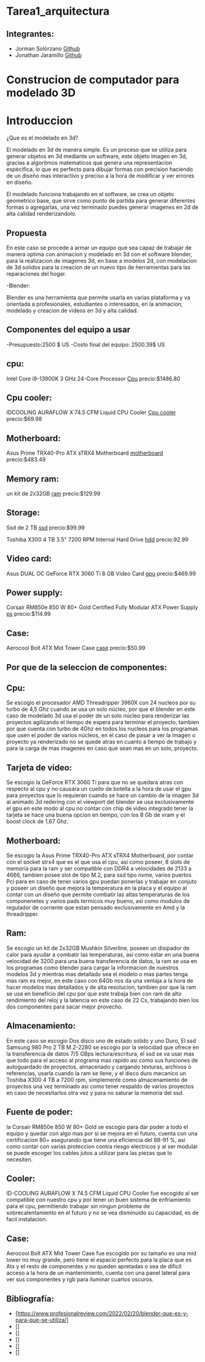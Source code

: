 # Tarea1_arquitectura

## Integrantes:

 - Jorman Solórzano [Github](https://github.com/Jasl00)
 - Jonathan Jaramillo [Github](https://github.com/jonathan-092)
 
 # Construcion de computador para modelado 3D
 
 # Introduccion 
 
 ¿Que es el modelado en 3d?
 
 El modelado en 3d de manera simple. Es un proceso que se utiliza para generar objetos en 3d mediante un software, este objeto imagen en 3d, gracias a algoritmos matematicos que genera una representacion especifica, lo que es perfecto para dibujar formas con precision haciendo de un diseño mas interactivo y preciso a la hora de modificar y ver errores en diseño.

 El modelado funciona trabajando en el software, se crea un objeto geometrico base, que sirve como punto de partida para generar diferentes formas o agregarlas, una vez terminado puedes generar imagenes en 2d de alta calidad renderizandolo. 
 
 ## Propuesta 
 
 En este caso se procede a armar un equipo que sea capaz de trabajar de manera optima con animacion y modelado en 3d con el software blender, para la realizacion de imagenes 3d, en base a modelos 2d, con modelacion de 3d solidos para la creacion de un nuevo tipo de herramientas para las reparaciones del hogar.
 
 -Blender:
 
 Blender es una herramienta que permite usarla en varias plataforma y va orientada a profesionales, estudiantes o interesados, en la animacion, modelado y creacion de videos en 3d y alta calidad.
 
 ## Componentes del equipo a usar
 
 -Presupuesto:2500 $ US
 -Costo final del equipo: 2500.39$ US
 
 ## cpu:
 
 Intel Core i9-13900K 3 GHz 24-Core Processor [Cpu](https://www.newegg.com/amd-ryzen-threadripper-3960x/p/N82E16819113619?Description=amd%20threadripper%203960x&cm_re=amd_threadripper%203960x-_-19-113-619-_-Product)
 precio:$1486.80
 
 ## Cpu cooler:
  IDCOOLING AURAFLOW X 74.5 CFM Liquid CPU Cooler [Cpu cooler](https://www.amazon.com/dp/B084GKZVBX?tag=pcpapi-20&linkCode=ogi&th=1&psc=1)
  precio:$69.98
  
 ##  Motherboard:
  Asus Prime TRX40-Pro ATX sTRX4 Motherboard [motherboard](https://www.newegg.com/asus-prime-trx40-pro-s/p/N82E16813119260)
  precio:$483.49
  
 ##  Memory ram:
  un kit de 2x32GB [ram](https://www.newegg.com/mushkin-enhanced-64gb-288-pin-ddr4-sdram/p/N82E16820226916?Item=N82E16820226916&nm_mc=AFC-RAN-COM&cm_mmc=afc-ran-com-_-PCPartPicker&utm_medium=affiliate&utm_campaign=afc-ran-com-_-PCPartPicker&utm_source=afc-PCPartPicker&AFFID=2558510&AFFNAME=PCPartPicker&ACRID=1&ASID=https%3a%2f%2fpcpartpicker.com%2f&ranMID=44583&ranEAID=2558510&ranSiteID=8BacdVP0GFs-qqvX_oLb.EJm7KbG93YdVA)
  precio:$129.99
    
 ##  Storage:
  Ssd de 2 TB [ssd](https://www.amazon.com/dp/B08GLX7TNT?tag=pcpapi-20&linkCode=ogi&th=1&psc=1)
   precio:$99.99
    
   Toshiba X300 4 TB 3.5" 7200 RPM Internal Hard Drive [hdd](https://www.amazon.com/dp/B099P9ZXVG?tag=pcpapi-20&linkCode=ogi&th=1&psc=1)
   precio:92.99
    
 ##  Video card:
   Asus DUAL OC GeForce RTX 3060 Ti 8 GB Video Card [gpu](https://www.amazon.com/dp/B0BRYHR5JY?tag=pcpapi-20&linkCode=ogi&th=1&psc=1)
   precio:$469.99
  
 ##  Power supply:
   Corsair RM850e 850 W 80+ Gold Certified Fully Modular ATX Power Supply [ps](https://www.newegg.com/corsair-rme-series-rm850e-850-w/p/N82E16817139301?Item=N82E16817139301&nm_mc=AFC-RAN-COM&cm_mmc=afc-ran-com-_-PCPartPicker&utm_medium=affiliate&utm_campaign=afc-ran-com-_-PCPartPicker&utm_source=afc-PCPartPicker&AFFID=2558510&AFFNAME=PCPartPicker&ACRID=1&ASID=https%3a%2f%2fpcpartpicker.com%2f&ranMID=44583&ranEAID=2558510&ranSiteID=8BacdVP0GFs-rPlq4mQiUjzxxEmTSE4SwQ)
   precio:$114.99
  
 ##  Case:
 Aerocool Bolt ATX Mid Tower Case [case](https://www.amazon.com/dp/B07SW2285W?tag=pcpapi-20&linkCode=ogi&th=1&psc=1)
 precio:$50.99
    
 ## Por que de la seleccion de componentes:
 
 ## Cpu: 
Se escogio el procesador  AMD Threadripper 3960X con 24 nucleos por su turbo de 4,5 Ghz cuando se usa un solo núcleo, por que el blender en este caso de modelado 3d usa el poder de un solo núcleo para renderizar las proyectos agilizando el tiempo de espera para terminar el proyecto, tambien por que cuenta con turbo de 4Ghz en todos los nucleos para los programas que usen el poder de varios núcleos, en el caso de pasar a ver la imagen o proyecto ya renderizado no se quede atras en cuanto a tiempo de trabajo y para la carga de mas imagenes en caso que sean mas en un solo, proyecto.
 
 ## Tarjeta de video:
 
Se escogio la GeForce RTX 3060 Ti para que no se quedara atras con respecto al cpu y no causara un cuello de botella a la hora de usar el gpu para proyectos que lo requieran cuando se hace un cambio de la imagen 3d al animado 3d redering con el viewport del blender se usa exclusivamente el gpu en este modo al cpu no contar con chip de video integrado tener la tarjeta se hace una buena opcion en tiempo, con los 8 Gb de vram y el boost clock de 1,67 Ghz. 
 
 ## Motherboard:
 
Se escogio la Asus Prime TRX40-Pro ATX sTRX4 Motherboard, por contar con el socket strx4 que es el que usa el cpu, asi como poseer, 8 slots de memoria para la ram y ser compatible con DDR4 a velocidades de 2133 a 4666, tambien posee slot de tipo M.2, para ssd tipo nvme, varios puertos Pci para en caso de tener varios gpu puedan ponerlas y trabajar en conjuto y poseer un diseño que mejora la temperatura en la placa y el equipo al contar con un diseño que permite combatir las altas temperaturas de los componenetes y varios pads termicos muy bueno, asi como modulos de regulador de corriente que estan pensado exclusivamente en Amd y la threadripper.
 
 ## Ram:

Se escogio  un kit de 2x32GB Mushkin Silverline, poseen un disipador de calor para ayudar a combatir las temperaturas, asi como estar en una buena velocidad de 3200 para una buena transferencia de datos, la ram se usa en los programas como blender para cargar la informacion de nuestros modelos 3d y mientras mas detallado sea el modelo o mas partes tenga mas ram es mejor, en este caso con 64Gb nos da una ventaja a la hora de hacer modelos mas detallados y de alta resolucion, tambien por que la ram se usa en beneficio del cpu por que este trabaja bien con ram de alto rendimiento del reloj y la latencia en este caso de 22 Cs, trabajando bien los dos componentes para sacar mejor provecho.
 
 ## Almacenamiento:
 
En este caso se escogio Dos disco uno de estado solido y uno Duro, El ssd Samsung 980 Pro 2 TB M.2-2280 se escogio por la velocidad que ofrece en la transferencia de datos 7/5 GBps lectura/escritura, el ssd se va usar mas que todo para el acceso al programa mas rapido asi como sus funciones de autoguardado de proyectos, almacenado y cargando texturas, archivos o referencias, usarla cuando la ram se llene, y el disco duro mecanico un Toshiba X300 4 TB a 7200 rpm, simplemente como almacenamiento de proyectos una vez terminado asi como tener respaldo de varios proyectos en caso de necesitarlos otra vez y para no saturar la memoria del ssd.
 
 ## Fuente de poder:
 
la Corsair RM850e 850 W 80+ Gold se escogio para dar poder a todo el equipo y quedar con algo mas por si se mejora en el futuro, cuenta con una certificacion 80+ asegurando que tiene una eficiencia del 88-91 %, asi como contar con varias proteccion contra riesgo electricos y al ser modular se puede escoger los cables jutos a utilizar para las piezas que lo necesiten. 
 
 ## Cooler:
 
ID-COOLING AURAFLOW X 74.5 CFM Liquid CPU Cooler fue escogido al ser compatible con nuestro cpu y por tener un buen sistema de enfriamiento para el cpu, permitiendo trabajar sin ningun problema de sobrecalentamiento en el futuro y no se vea disminuido su capacidad, es de facil instalacion. 
 
 ## Case:
 
Aerocool Bolt ATX Mid Tower Case fue escogido por su tamaño es una mid tower no muy grande, pero tiene el espacio perfecto para la placa que es Atx y el resto de componentes y no queden apretadas o sea de dificil acceso a la hora de un mantenimiento, cuenta con una panel lateral para ver sus componentes y rgb para iluminar cuartos oscuros. 
 
 
 
 ## Bibliografía:
 - [https://www.profesionalreview.com/2022/02/20/blender-que-es-y-para-que-se-utiliza/]
 - []
 - []
 - []
 - []
 - []
 
    
    
